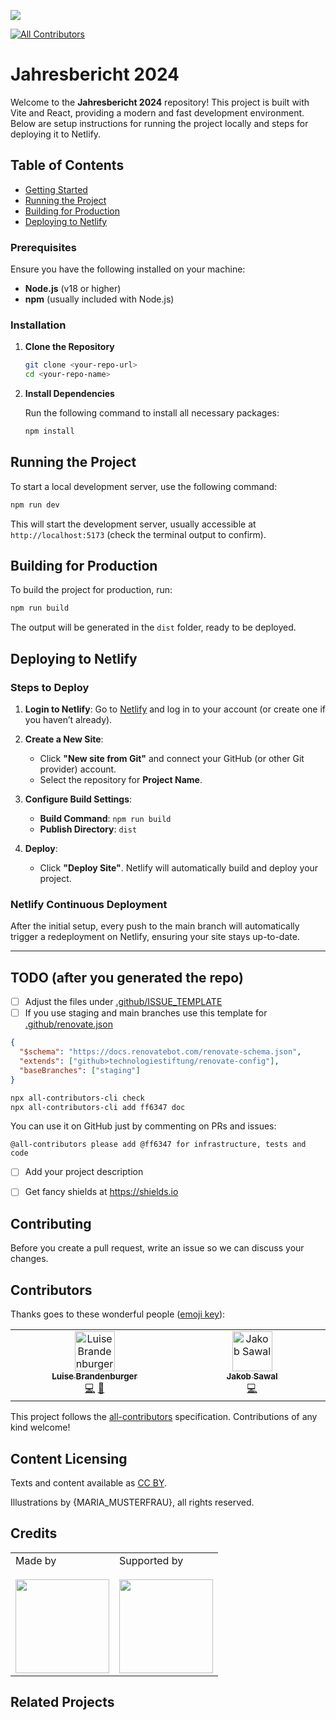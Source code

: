 ![](https://img.shields.io/badge/Built%20with%20%E2%9D%A4%EF%B8%8F-at%20Technologiestiftung%20Berlin-blue)

<!-- ALL-CONTRIBUTORS-BADGE:START - Do not remove or modify this section -->
[![All Contributors](https://img.shields.io/badge/all_contributors-2-orange.svg?style=flat-square)](#contributors-)
<!-- ALL-CONTRIBUTORS-BADGE:END -->

# Jahresbericht 2024

Welcome to the **Jahresbericht 2024** repository! This project is built with Vite and React, providing a modern and fast development environment. Below are setup instructions for running the project locally and steps for deploying it to Netlify.

## Table of Contents

- [Getting Started](#getting-started)
- [Running the Project](#running-the-project)
- [Building for Production](#building-for-production)
- [Deploying to Netlify](#deploying-to-netlify)

### Prerequisites

Ensure you have the following installed on your machine:

- **Node.js** (v18 or higher)
- **npm** (usually included with Node.js)

### Installation

1. **Clone the Repository**

   ```bash
   git clone <your-repo-url>
   cd <your-repo-name>
   ```

2. **Install Dependencies**

   Run the following command to install all necessary packages:

   ```bash
   npm install
   ```

## Running the Project

To start a local development server, use the following command:

```bash
npm run dev
```

This will start the development server, usually accessible at `http://localhost:5173` (check the terminal output to confirm).

## Building for Production

To build the project for production, run:

```bash
npm run build
```

The output will be generated in the `dist` folder, ready to be deployed.

## Deploying to Netlify

### Steps to Deploy

1. **Login to Netlify**: Go to [Netlify](https://www.netlify.com/) and log in to your account (or create one if you haven’t already).

2. **Create a New Site**:
   - Click **"New site from Git"** and connect your GitHub (or other Git provider) account.
   - Select the repository for **Project Name**.

3. **Configure Build Settings**:
   - **Build Command**: `npm run build`
   - **Publish Directory**: `dist`

4. **Deploy**:
   - Click **"Deploy Site"**. Netlify will automatically build and deploy your project.

### Netlify Continuous Deployment

After the initial setup, every push to the main branch will automatically trigger a redeployment on Netlify, ensuring your site stays up-to-date.

---

## TODO (after you generated the repo)

- [ ] Adjust the files under [.github/ISSUE_TEMPLATE](./.github/ISSUE_TEMPLATE)
- [ ] If you use staging and main branches use this template for [.github/renovate.json](./.github/renovate.json)

```json
{
  "$schema": "https://docs.renovatebot.com/renovate-schema.json",
  "extends": ["github>technologiestiftung/renovate-config"],
  "baseBranches": ["staging"]
}
```

```bash
npx all-contributors-cli check
npx all-contributors-cli add ff6347 doc
```

You can use it on GitHub just by commenting on PRs and issues:

```plain
@all-contributors please add @ff6347 for infrastructure, tests and code
```

- [ ] Add your project description
- [ ] Get fancy shields at https://shields.io


## Contributing

Before you create a pull request, write an issue so we can discuss your changes.

## Contributors

Thanks goes to these wonderful people ([emoji key](https://allcontributors.org/docs/en/emoji-key)):

<!-- ALL-CONTRIBUTORS-LIST:START - Do not remove or modify this section -->
<!-- prettier-ignore-start -->
<!-- markdownlint-disable -->
<table>
  <tbody>
    <tr>
      <td align="center" valign="top" width="14.28%"><a href="https:/github.com/LuiseBrandenburger"><img src="https://avatars.githubusercontent.com/u/50147356?v=4?s=64" width="64px;" alt="Luise Brandenburger"/><br /><sub><b>Luise Brandenburger</b></sub></a><br /><a href="https://github.com/technologiestiftung/jahresbericht-2024/commits?author=LuiseBrandenburger" title="Code">💻</a> <a href="https://github.com/technologiestiftung/jahresbericht-2024/pulls?q=is%3Apr+reviewed-by%3ALuiseBrandenburger" title="Reviewed Pull Requests">👀</a></td>
      <td align="center" valign="top" width="14.28%"><a href="https:/github.com/JS-TSB"><img src="https://avatars.githubusercontent.com/u/185074060?v=4?s=64" width="64px;" alt="Jakob Sawal"/><br /><sub><b>Jakob Sawal</b></sub></a><br /><a href="https://github.com/technologiestiftung/jahresbericht-2024/commits?author=JS-TSB" title="Code">💻</a></td>
    </tr>
  </tbody>
</table>

<!-- markdownlint-restore -->
<!-- prettier-ignore-end -->

<!-- ALL-CONTRIBUTORS-LIST:END -->

This project follows the [all-contributors](https://github.com/all-contributors/all-contributors) specification. Contributions of any kind welcome!

## Content Licensing

Texts and content available as [CC BY](https://creativecommons.org/licenses/by/3.0/de/).

Illustrations by {MARIA_MUSTERFRAU}, all rights reserved.

## Credits

<table>
  <tr>
    <td>
      Made by  <a href="https://www.technologiestiftung-berlin.de/">
        <br />
        <br />
        <img width="150" src="https://logos.citylab-berlin.org/logo-technologiestiftung-berlin-de.svg" />
      </a>
    </td>
    <td>
      Supported by <a href="https://www.berlin.de/">
        <br />
        <br />
        <img width="150" src="https://logos.citylab-berlin.org/logo-berlin.svg" />
      </a>
    </td>
  </tr>
</table>

## Related Projects
